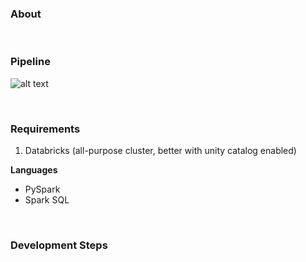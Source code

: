 ### About

<br>

### Pipeline
![alt text]()

<br>

### Requirements
1) Databricks (all-purpose cluster, better with unity catalog enabled)

**Languages**
* PySpark
* Spark SQL

<br>

### Development Steps

